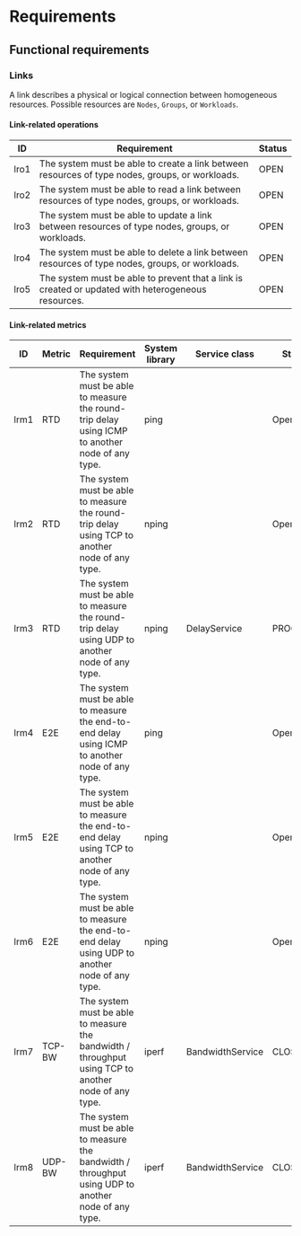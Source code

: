 # Requirements

## Functional requirements



### Links

A link describes a physical or logical connection between homogeneous resources. 
Possible resources are `Nodes`, `Groups`, or `Workloads`.

#### Link-related operations

| ID   | Requirement                                                                                        | Status |
|------|----------------------------------------------------------------------------------------------------|--------|
| lro1 | The system must be able to create a link between resources of type nodes, groups, or workloads.    | OPEN   |
| lro2 | The system must be able to read a link between resources of type nodes, groups, or workloads.      | OPEN   |
| lro3 | The system must be able to update a link between resources of type nodes, groups, or workloads.    | OPEN   |
| lro4 | The system must be able to delete a link between resources of type nodes, groups, or workloads.    | OPEN   |
| lro5 | The system must be able to prevent that a link is created or updated with heterogeneous resources. | OPEN   |

#### Link-related metrics

| ID   | Metric | Requirement                                                                                          | System library | Service class    | Status   |
|------|--------|------------------------------------------------------------------------------------------------------|----------------|------------------|----------|
| lrm1 | RTD    | The system must be able to measure the round-trip delay using ICMP to another node of any type.      | ping           |                  | Open     |
| lrm2 | RTD    | The system must be able to measure the round-trip delay using TCP to another node of any type.       | nping          |                  | Open     |
| lrm3 | RTD    | The system must be able to measure the round-trip delay using UDP to another node of any type.       | nping          | DelayService     | PROGRESS |
| lrm4 | E2E    | The system must be able to measure the end-to-end delay using ICMP to another node of any type.      | ping           |                  | Open     |
| lrm5 | E2E    | The system must be able to measure the end-to-end delay using TCP to another node of any type.       | nping          |                  | Open     |
| lrm6 | E2E    | The system must be able to measure the end-to-end delay using UDP to another node of any type.       | nping          |                  | Open     |
| lrm7 | TCP-BW | The system must be able to measure the bandwidth / throughput using TCP to another node of any type. | iperf          | BandwidthService | CLOSED   |
| lrm8 | UDP-BW | The system must be able to measure the bandwidth / throughput using UDP to another node of any type. | iperf          | BandwidthService | CLOSED   |

